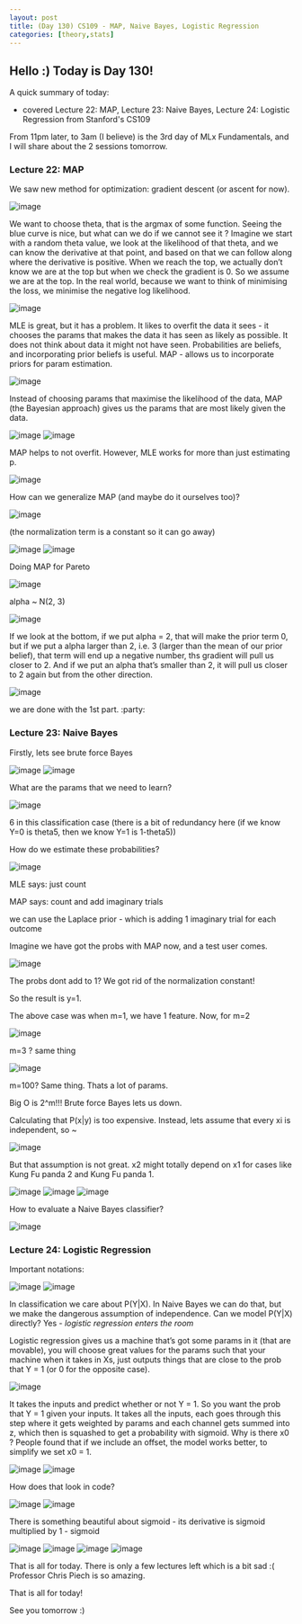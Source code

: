 ```yaml
---
layout: post
title: (Day 130) CS109 - MAP, Naive Bayes, Logistic Regression
categories: [theory,stats]
---
```


## Hello :) Today is Day 130!
A quick summary of today:
* covered Lecture 22: MAP, Lecture 23: Naive Bayes, Lecture 24: Logistic Regression from Stanford's CS109

From 11pm later, to 3am (I believe) is the 3rd day of MLx Fundamentals, and I will share about the 2 sessions tomorrow. 

### Lecture 22: MAP

We saw new method for optimization: gradient descent (or ascent for now).

![image](https://github.com/user-attachments/assets/5862a2c7-7669-4d81-ad15-43daacf49d66)

We want to choose theta, that is the argmax of some function. Seeing the blue curve is nice, but what can we do if we cannot see it ? Imagine we start with a random theta value, we look at the likelihood of that theta, and we can know the derivative at that point, and based on that we can follow along where the derivative is positive. When we reach the top, we actually don’t know we are at the top but when we check the gradient is 0. So we assume we are at the top. In the real world, because we want to think of minimising the loss, we minimise the negative log likelihood.

![image](https://github.com/user-attachments/assets/4e559c56-7eb2-4f29-a471-2a62610f621c)

MLE is great, but it has a problem. It likes to overfit the data it sees - it chooses the params that makes the data it has seen as likely as possible. It does not think about data it might not have seen.
Probabilities are beliefs, and incorporating prior beliefs is useful. 
MAP - allows us to incorporate priors for param estimation.

![image](https://github.com/user-attachments/assets/39345e71-6e88-48c0-8121-400978bbe5f3)

Instead of choosing params that maximise the likelihood of the data, MAP (the Bayesian approach) gives us the params that are most likely given the data.

![image](https://github.com/user-attachments/assets/e9d3df0a-37bd-49a2-9f97-288d1577ca7c)
![image](https://github.com/user-attachments/assets/23f563d3-e0f9-42d5-b2ed-c7120b180f88)

MAP helps to not overfit. However, MLE works for more than just estimating p.

![image](https://github.com/user-attachments/assets/d1b0c84a-7bef-453b-9780-2cf7c3463dcc)

How can we generalize MAP (and maybe do it ourselves too)?

![image](https://github.com/user-attachments/assets/ef58f7e6-2773-416b-bb9e-775b274286d2)

(the normalization term is a constant so it can go away)

![image](https://github.com/user-attachments/assets/9cbf4343-74a9-45d0-bd1b-fa042303287d)
![image](https://github.com/user-attachments/assets/35bb023e-fd36-4662-b8ea-a4d2fe6baa27)

Doing MAP for Pareto

![image](https://github.com/user-attachments/assets/1a734be3-acdb-4f6d-a076-4de7387a554b)

alpha ~ N(2, 3)

![image](https://github.com/user-attachments/assets/873e3239-91ee-4724-ac6f-f1fef0ca226e)

If we look at the bottom, if we put alpha = 2, that will make the prior term 0, but if we put a alpha larger than 2,  i.e. 3 (larger than the mean of our prior belief), that term will end up a negative number, ths gradient will pull us closer to 2. And if we put an alpha that’s smaller than 2, it will pull us closer to 2 again but from the other direction.

![image](https://github.com/user-attachments/assets/7383ee5d-cb58-4adb-88c3-f76016e086cf)

we are done with the 1st part. :party:

### Lecture 23: Naive Bayes

Firstly, lets see brute force Bayes

![image](https://github.com/user-attachments/assets/fcdac163-257e-4fc7-9bc5-29e3f5724d10)
![image](https://github.com/user-attachments/assets/7340a512-bbd6-4eb3-85de-3146afe1e188)

What are the params that we need to learn?

![image](https://github.com/user-attachments/assets/58b2f9a8-ec7a-40da-9959-f70e190200e8)

6 in this classification case (there is a bit of redundancy here (if we know Y=0 is theta5, then we know Y=1 is 1-theta5))

How do we estimate these probabilities?

![image](https://github.com/user-attachments/assets/25586f76-262a-4676-80bc-06fef94415aa)

MLE says: just count

MAP says: count and add imaginary trials

we can use the Laplace prior - which is adding 1 imaginary trial for each outcome

Imagine we have got the probs with MAP now, and a test user comes.

![image](https://github.com/user-attachments/assets/c04356cc-082f-4e5f-a52a-26d2fbf16c8d)

The probs dont add to 1? We got rid of the normalization constant!

So the result is y=1.

The above case was when m=1, we have 1 feature. Now, for m=2

![image](https://github.com/user-attachments/assets/bfd2a836-2654-4623-b80d-45e0281871a1)

m=3 ? same thing

![image](https://github.com/user-attachments/assets/a952b064-34ec-4d2f-bd68-2bf4068395d7)

m=100? Same thing. Thats a lot of params.

Big O is 2^m!!! Brute force Bayes lets us down.

Calculating that P(x|y) is too expensive. Instead, lets assume that every xi is independent, so ~

![image](https://github.com/user-attachments/assets/85edc89f-1600-4840-9d31-0a24c55dae0c)

But that assumption is not great. x2 might totally depend on x1 for cases like Kung Fu panda 2 and Kung Fu panda 1.

![image](https://github.com/user-attachments/assets/67de2265-d5ce-43d5-811a-13844aa0d207)
![image](https://github.com/user-attachments/assets/6218f406-74d6-4741-9103-9c2509e23a33)
![image](https://github.com/user-attachments/assets/6ccdcf87-9295-4e61-ae76-9badd9e15072)

How to evaluate a Naive Bayes classifier?

![image](https://github.com/user-attachments/assets/be1bb58b-38c9-4ac1-a6f5-90232177a72a)

### Lecture 24: Logistic Regression

Important notations:

![image](https://github.com/user-attachments/assets/fe6e8fa1-b775-4edc-b439-abed737f305a)
![image](https://github.com/user-attachments/assets/2a7af249-971c-409e-8be7-4495db024796)

In classification we care about P(Y|X).
In Naive Bayes we can do that, but we make the dangerous assumption of independence. Can we model P(Y|X) directly? Yes - *logistic regression enters the room*

Logistic regression gives us a machine that’s got some params in it (that are movable), you will choose great values for the params such that your machine when it takes in Xs, just outputs things that are close to the prob that Y = 1 (or 0 for the opposite case).

![image](https://github.com/user-attachments/assets/b3a27263-3df6-4209-a53f-aed4747d0b6b)

It takes the inputs and predict whether or not Y = 1. So you want the prob that Y = 1 given your inputs. It takes all the inputs, each goes through this step where it gets weighted by params and each channel gets summed into z, which then is squashed to get a probability with sigmoid.
Why is there x0 ? People found that if we include an offset, the model works better, to simplify we set x0 = 1.

![image](https://github.com/user-attachments/assets/3726d024-5539-4332-88b3-30ac7f71ac43)
![image](https://github.com/user-attachments/assets/4a2aed54-adc5-4b52-b84d-74a435d490dc)

How does that look in code?

![image](https://github.com/user-attachments/assets/89982e51-8486-4cbc-8407-e2c345b4c7b5)
![image](https://github.com/user-attachments/assets/b939a36b-da20-49de-a0ff-b3f0d3623f7a)

There is something beautiful about sigmoid - its derivative is sigmoid multiplied by 1 - sigmoid

![image](https://github.com/user-attachments/assets/25544688-6561-45f2-94a3-e2d2ad2f28e1)
![image](https://github.com/user-attachments/assets/8b1f5ee6-824b-408d-918b-aa9092aaa359)
![image](https://github.com/user-attachments/assets/0fb081ab-4c8d-4d2a-ae05-19e34413662a)
![image](https://github.com/user-attachments/assets/6e7112a2-6ef9-4c57-8ef3-da53a60e047f)

That is all for today. There is only a few lectures left which is a bit sad :( Professor Chris Piech is so amazing. 



That is all for today!

See you tomorrow :)
